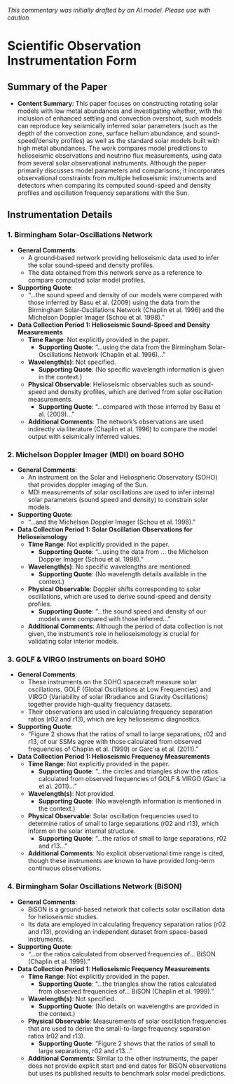 _This commentary was initially drafted by an AI model. Please use with caution_

# Scientific Observation Instrumentation Form

## Summary of the Paper
- **Content Summary**: This paper focuses on constructing rotating solar models with low metal abundances and investigating whether, with the inclusion of enhanced settling and convection overshoot, such models can reproduce key seismically inferred solar parameters (such as the depth of the convection zone, surface helium abundance, and sound-speed/density profiles) as well as the standard solar models built with high metal abundances. The work compares model predictions to helioseismic observations and neutrino flux measurements, using data from several solar observational instruments. Although the paper primarily discusses model parameters and comparisons, it incorporates observational constraints from multiple helioseismic instruments and detectors when comparing its computed sound-speed and density profiles and oscillation frequency separations with the Sun.

## Instrumentation Details

### 1. Birmingham Solar-Oscillations Network
- **General Comments**:
   - A ground‐based network providing helioseismic data used to infer the solar sound-speed and density profiles.
   - The data obtained from this network serve as a reference to compare computed solar model profiles.
- **Supporting Quote**: 
   - “...the sound speed and density of our models were compared with those inferred by Basu et al. (2009) using the data from the Birmingham Solar‐Oscillations Network (Chaplin et al. 1996) and the Michelson Doppler Imager (Schou et al. 1998).”
- **Data Collection Period 1: Helioseismic Sound-Speed and Density Measurements**
   - **Time Range**: Not explicitly provided in the paper.
      - **Supporting Quote**: “...using the data from the Birmingham Solar‐Oscillations Network (Chaplin et al. 1996)...”
   - **Wavelength(s)**: Not specified.
      - **Supporting Quote**: (No specific wavelength information is given in the context.)
   - **Physical Observable**: Helioseismic observables such as sound-speed and density profiles, which are derived from solar oscillation measurements.
      - **Supporting Quote**: “...compared with those inferred by Basu et al. (2009)...”
   - **Additional Comments**: The network’s observations are used indirectly via literature (Chaplin et al. 1996) to compare the model output with seismically inferred values.

### 2. Michelson Doppler Imager (MDI) on board SOHO
- **General Comments**:
   - An instrument on the Solar and Heliospheric Observatory (SOHO) that provides doppler imaging of the Sun.
   - MDI measurements of solar oscillations are used to infer internal solar parameters (sound speed and density) to constrain solar models.
- **Supporting Quote**: 
   - “...and the Michelson Doppler Imager (Schou et al. 1998).”
- **Data Collection Period 1: Solar Oscillation Observations for Helioseismology**
   - **Time Range**: Not explicitly provided in the paper.
      - **Supporting Quote**: “...using the data from ... the Michelson Doppler Imager (Schou et al. 1998).”
   - **Wavelength(s)**: No specific wavelengths are mentioned.
      - **Supporting Quote**: (No wavelength details available in the context.)
   - **Physical Observable**: Doppler shifts corresponding to solar oscillations, which are used to derive sound-speed and density profiles.
      - **Supporting Quote**: “...the sound speed and density of our models were compared with those inferred...”
   - **Additional Comments**: Although the period of data collection is not given, the instrument’s role in helioseismology is crucial for validating solar interior models.

### 3. GOLF & VIRGO Instruments on board SOHO
- **General Comments**:
   - These instruments on the SOHO spacecraft measure solar oscillations. GOLF (Global Oscillations at Low Frequencies) and VIRGO (Variability of solar IRradiance and Gravity Oscillations) together provide high-quality frequency datasets.
   - Their observations are used in calculating frequency separation ratios (r02 and r13), which are key helioseismic diagnostics.
- **Supporting Quote**:
   - “Figure 2 shows that the ratios of small to large separations, r02 and r13, of our SSMs agree with those calculated from observed frequencies of Chaplin et al. (1999) or Garc´ıa et al. (2011).”
- **Data Collection Period 1: Helioseismic Frequency Measurements**
   - **Time Range**: Not explicitly provided in the paper.
      - **Supporting Quote**: “...the circles and triangles show the ratios calculated from observed frequencies of GOLF & VIRGO (Garc´ıa et al. 2011)...”
   - **Wavelength(s)**: Not provided.
      - **Supporting Quote**: (No wavelength information is mentioned in the context.)
   - **Physical Observable**: Solar oscillation frequencies used to determine ratios of small to large separations (r02 and r13), which inform on the solar internal structure.
      - **Supporting Quote**: “...the ratios of small to large separations, r02 and r13...”
   - **Additional Comments**: No explicit observational time range is cited, though these instruments are known to have provided long-term continuous observations.

### 4. Birmingham Solar Oscillations Network (BiSON)
- **General Comments**:
   - BiSON is a ground-based network that collects solar oscillation data for helioseismic studies.
   - Its data are employed in calculating frequency separation ratios (r02 and r13), providing an independent dataset from space-based instruments.
- **Supporting Quote**:
   - “...or the ratios calculated from observed frequencies of... BiSON (Chaplin et al. 1999).”
- **Data Collection Period 1: Helioseismic Frequency Measurements**
   - **Time Range**: Not explicitly provided in the paper.
      - **Supporting Quote**: “...the triangles show the ratios calculated from observed frequencies of... BiSON (Chaplin et al. 1999).”
   - **Wavelength(s)**: Not specified.
      - **Supporting Quote**: (No details on wavelengths are provided in the context.)
   - **Physical Observable**: Measurements of solar oscillation frequencies that are used to derive the small-to-large frequency separation ratios (r02 and r13).
      - **Supporting Quote**: “Figure 2 shows that the ratios of small to large separations, r02 and r13...”
   - **Additional Comments**: Similar to the other instruments, the paper does not provide explicit start and end dates for BiSON observations but uses its published results to benchmark solar model predictions.
